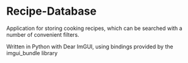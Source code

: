 # Recipe-Database

Application for storing cooking recipes, which can be searched with a number of convenient filters.

Written in Python with Dear ImGUI, using bindings provided by the imgui_bundle library
